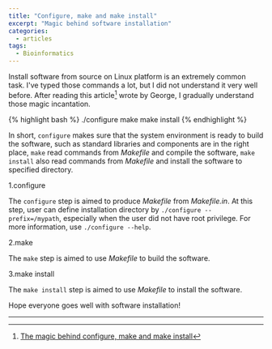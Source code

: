 ```yaml
---
title: "Configure, make and make install"
excerpt: "Magic behind software installation"
categories:
  - articles
tags:
  - Bioinformatics
---
```


Install software from source on Linux platform is an extremely common task. I've typed those commands a lot, but I did not understand it very well before. After reading this article[^1] wrote by George, I gradually understand those magic incantation.

{% highlight bash %}
./configure
make
make install
{% endhighlight %}

In short, `configure` makes sure that the system environment is ready to build the software, such as standard libraries and components are in the right place, `make` read commands from *Makefile* and compile the software, `make install` also read commands from *Makefile* and install the software to specified directory.

1.configure

The `configure` step is aimed to produce *Makefile* from *Makefile.in*. At this step, user can define installation directory by `./configure --prefix=/mypath`, especially when the user did not have root privilege. For more information, use `./configure --help`.

2.make

The `make` step is aimed to use *Makefile* to build the software. 

3.make install

The `make install` step is aimed to use *Makefile* to install the software.


Hope everyone goes well with software installation!

---

[^1]: [The magic behind configure, make and make install](https://robots.thoughtbot.com/the-magic-behind-configure-make-make-install)

